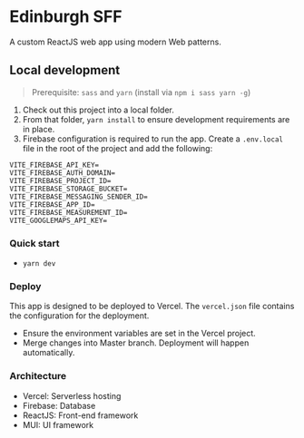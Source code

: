 # Edinburgh SFF

A custom ReactJS web app using modern Web patterns.

## Local development

> Prerequisite: `sass` and `yarn` (install via `npm i sass yarn -g`)

1. Check out this project into a local folder.
2. From that folder, `yarn install` to ensure development requirements are in place.
3. Firebase configuration is required to run the app. Create a `.env.local` file in the root of the project and add the following:

```
VITE_FIREBASE_API_KEY=
VITE_FIREBASE_AUTH_DOMAIN=
VITE_FIREBASE_PROJECT_ID=
VITE_FIREBASE_STORAGE_BUCKET=
VITE_FIREBASE_MESSAGING_SENDER_ID=
VITE_FIREBASE_APP_ID=
VITE_FIREBASE_MEASUREMENT_ID=
VITE_GOOGLEMAPS_API_KEY=
```

### Quick start

* `yarn dev`

### Deploy

This app is designed to be deployed to Vercel. The `vercel.json` file contains the configuration for the deployment.

* Ensure the environment variables are set in the Vercel project.
* Merge changes into Master branch. Deployment will happen automatically.

### Architecture

* Vercel: Serverless hosting
* Firebase: Database
* ReactJS: Front-end framework
* MUI: UI framework